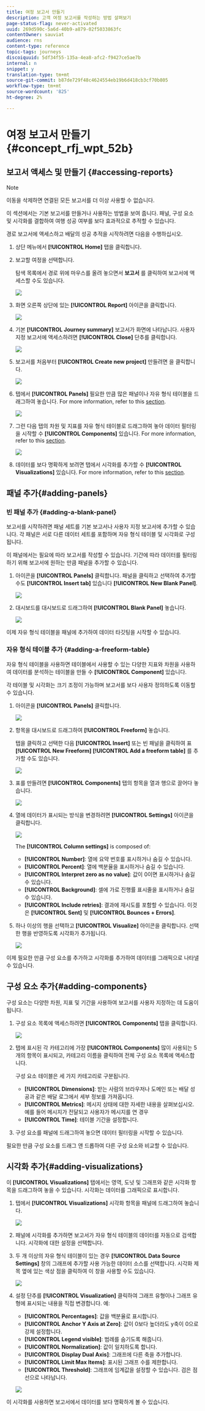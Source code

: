 ```yaml
---
title: 여정 보고서 만들기
description: 고객 여정 보고서를 작성하는 방법 살펴보기
page-status-flag: never-activated
uuid: 269d590c-5a6d-40b9-a879-02f5033863fc
contentOwner: sauviat
audience: rns
content-type: reference
topic-tags: journeys
discoiquuid: 5df34f55-135a-4ea8-afc2-f9427ce5ae7b
internal: n
snippet: y
translation-type: tm+mt
source-git-commit: b87de729f48c4624554eb19b6d418cb3cf70b805
workflow-type: tm+mt
source-wordcount: '825'
ht-degree: 2%

---
```



# 여정 보고서 만들기 {#concept_rfj_wpt_52b}

## 보고서 액세스 및 만들기 {#accessing-reports}

>[!NOTE]
>
>이동을 삭제하면 연결된 모든 보고서를 더 이상 사용할 수 없습니다.

이 섹션에서는 기본 보고서를 만들거나 사용하는 방법을 보여 줍니다. 패널, 구성 요소 및 시각화를 결합하여 여행 성공 여부를 보다 효과적으로 추적할 수 있습니다.

경로 보고서에 액세스하고 배달의 성공 추적을 시작하려면 다음을 수행하십시오.

1. 상단 메뉴에서 **[!UICONTROL Home]** 탭을 클릭합니다.

1. 보고할 여정을 선택합니다.

   탐색 목록에서 경로 위에 마우스를 올려 놓으면서 **보고서** 를 클릭하여 보고서에 액세스할 수도 있습니다.

   ![](../assets/dynamic_report_journey.png)

1. 화면 오른쪽 상단에 있는 **[!UICONTROL Report]** 아이콘을 클릭합니다.

   ![](../assets/dynamic_report_journey_2.png)

1. 기본 **[!UICONTROL Journey summary]** 보고서가 화면에 나타납니다. 사용자 지정 보고서에 액세스하려면 **[!UICONTROL Close]** 단추를 클릭합니다.

   ![](../assets/dynamic_report_journey_12.png)

1. 보고서를 처음부터 **[!UICONTROL Create new project]** 만들려면 을 클릭합니다.

   ![](../assets/dynamic_report_journey_3.png)

1. 탭에서 **[!UICONTROL Panels]** 필요한 만큼 많은 패널이나 자유 형식 테이블을 드래그하여 놓습니다. For more information, refer to this [section](#adding-panels).

   ![](../assets/dynamic_report_journey_4.png)

1. 그런 다음 탭의 차원 및 지표를 자유 형식 테이블로 드래그하여 놓아 데이터 필터링을 시작할 수 **[!UICONTROL Components]** 있습니다. For more information, refer to this [section](#adding-components).

   ![](../assets/dynamic_report_journey_5.png)

1. 데이터를 보다 명확하게 보려면 탭에서 시각화를 추가할 수 **[!UICONTROL Visualizations]** 있습니다. For more information, refer to this [section](#adding-visualizations).

## 패널 추가{#adding-panels}

### 빈 패널 추가 {#adding-a-blank-panel}

보고서를 시작하려면 패널 세트를 기본 보고서나 사용자 지정 보고서에 추가할 수 있습니다. 각 패널은 서로 다른 데이터 세트를 포함하며 자유 형식 테이블 및 시각화로 구성됩니다.

이 패널에서는 필요에 따라 보고서를 작성할 수 있습니다. 기간에 따라 데이터를 필터링하기 위해 보고서에 원하는 만큼 패널을 추가할 수 있습니다.

1. 아이콘을 **[!UICONTROL Panels]** 클릭합니다. 패널을 클릭하고 선택하여 추가할 수도 **[!UICONTROL Insert tab]** 있습니다 **[!UICONTROL New Blank Panel]**.

   ![](../assets/dynamic_report_panel_1.png)

1. 대시보드를 대시보드로 드래그하여 **[!UICONTROL Blank Panel]** 놓습니다.

   ![](../assets/dynamic_report_panel.png)

이제 자유 형식 테이블을 패널에 추가하여 데이터 타깃팅을 시작할 수 있습니다.

### 자유 형식 테이블 추가 {#adding-a-freeform-table}

자유 형식 테이블을 사용하면 테이블에서 사용할 수 있는 다양한 지표와 차원을 사용하여 데이터를 분석하는 테이블을 만들 수 **[!UICONTROL Component]** 있습니다.

각 테이블 및 시각화는 크기 조정이 가능하며 보고서를 보다 사용자 정의하도록 이동할 수 있습니다.

1. 아이콘을 **[!UICONTROL Panels]** 클릭합니다.

   ![](../assets/dynamic_report_panel_1.png)

1. 항목을 대시보드로 드래그하여 **[!UICONTROL Freeform]** 놓습니다.

   탭을 클릭하고 선택한 다음 **[!UICONTROL Insert]** 또는 빈 패널을 클릭하여 표 **[!UICONTROL New Freeform]** **[!UICONTROL Add a freeform table]** 를 추가할 수도 있습니다.

   ![](../assets/dynamic_report_panel_2.png)

1. 표를 만들려면 **[!UICONTROL Components]** 탭의 항목을 열과 행으로 끌어다 놓습니다.

   ![](../assets/dynamic_report_freeform_3.png)

1. 열에 데이터가 표시되는 방식을 변경하려면 **[!UICONTROL Settings]** 아이콘을 클릭합니다.

   ![](../assets/dynamic_report_freeform_4.png)

   The **[!UICONTROL Column settings]** is composed of:

   * **[!UICONTROL Number]**: 열에 요약 번호를 표시하거나 숨길 수 있습니다.
   * **[!UICONTROL Percent]**: 열에 백분율을 표시하거나 숨길 수 있습니다.
   * **[!UICONTROL Interpret zero as no value]**: 값이 0이면 표시하거나 숨길 수 있습니다.
   * **[!UICONTROL Background]**: 셀에 가로 진행률 표시줄을 표시하거나 숨길 수 있습니다.
   * **[!UICONTROL Include retries]**: 결과에 재시도를 포함할 수 있습니다. 이것은 **[!UICONTROL Sent]** 및 **[!UICONTROL Bounces + Errors]**.

1. 하나 이상의 행을 선택하고 **[!UICONTROL Visualize]** 아이콘을 클릭합니다. 선택한 행을 반영하도록 시각화가 추가됩니다.

   ![](../assets/dynamic_report_freeform_5.png)

이제 필요한 만큼 구성 요소를 추가하고 시각화를 추가하여 데이터를 그래픽으로 나타낼 수 있습니다.

## 구성 요소 추가{#adding-components}

구성 요소는 다양한 차원, 지표 및 기간을 사용하여 보고서를 사용자 지정하는 데 도움이 됩니다.

1. 구성 요소 목록에 액세스하려면 **[!UICONTROL Components]** 탭을 클릭합니다.

   ![](../assets/dynamic_report_components.png)

1. 탭에 표시된 각 카테고리에 가장 **[!UICONTROL Components]** 많이 사용되는 5개의 항목이 표시되고, 카테고리 이름을 클릭하여 전체 구성 요소 목록에 액세스합니다.

   구성 요소 테이블은 세 가지 카테고리로 구분됩니다.

   * **[!UICONTROL Dimensions]**: 받는 사람의 브라우저나 도메인 또는 배달 성공과 같은 배달 로그에서 세부 정보를 가져옵니다.
   * **[!UICONTROL Metrics]**: 메시지 상태에 대한 자세한 내용을 살펴보십시오. 예를 들어 메시지가 전달되고 사용자가 메시지를 연 경우
   * **[!UICONTROL Time]**: 테이블 기간을 설정합니다.

1. 구성 요소를 패널에 드래그하여 놓으면 데이터 필터링을 시작할 수 있습니다.

필요한 만큼 구성 요소를 드래그 앤 드롭하여 다른 구성 요소와 비교할 수 있습니다.

## 시각화 추가{#adding-visualizations}

이 **[!UICONTROL Visualizations]** 탭에서는 영역, 도넛 및 그래프와 같은 시각화 항목을 드래그하여 놓을 수 있습니다. 시각화는 데이터를 그래픽으로 표시합니다.

1. 탭에서 **[!UICONTROL Visualizations]** 시각화 항목을 패널에 드래그하여 놓습니다.

   ![](../assets/dynamic_report_visualization_1.png)

1. 패널에 시각화를 추가하면 보고서가 자유 형식 테이블의 데이터를 자동으로 검색합니다. 시각화에 대한 설정을 선택합니다.
1. 두 개 이상의 자유 형식 테이블이 있는 경우 **[!UICONTROL Data Source Settings]** 창의 그래프에 추가할 사용 가능한 데이터 소스를 선택합니다. 시각화 제목 옆에 있는 색상 점을 클릭하여 이 창을 사용할 수도 있습니다.

   ![](../assets/dynamic_report_visualization_2.png)

1. 설정 단추를 **[!UICONTROL Visualization]** 클릭하여 그래프 유형이나 그래프 유형에 표시되는 내용을 직접 변경합니다. 예:

   * **[!UICONTROL Percentages]**: 값을 백분율로 표시합니다.
   * **[!UICONTROL Anchor Y Axis at Zero]**: 값이 0보다 높더라도 y축이 0으로 강제 설정합니다.
   * **[!UICONTROL Legend visible]**: 범례를 숨기도록 해줍니다.
   * **[!UICONTROL Normalization]**: 값이 일치하도록 합니다.
   * **[!UICONTROL Display Dual Axis]**: 그래프에 다른 축을 추가합니다.
   * **[!UICONTROL Limit Max Items]**: 표시된 그래프 수를 제한합니다.
   * **[!UICONTROL Threshold]**: 그래프에 임계값을 설정할 수 있습니다. 검은 점선으로 나타납니다.

   ![](../assets/dynamic_report_visualization_3.png)

이 시각화를 사용하면 보고서에서 데이터를 보다 명확하게 볼 수 있습니다.